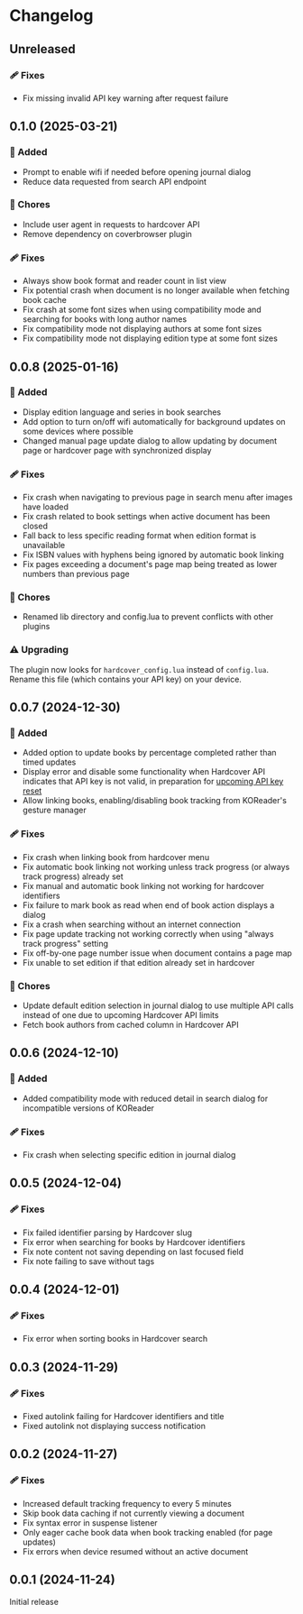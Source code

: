 # Changelog

## Unreleased

### 🩹 Fixes

* Fix missing invalid API key warning after request failure

## 0.1.0 (2025-03-21)

### 🚀 Added

* Prompt to enable wifi if needed before opening journal dialog
* Reduce data requested from search API endpoint

### 🧹 Chores

* Include user agent in requests to hardcover API
* Remove dependency on coverbrowser plugin

### 🩹 Fixes

* Always show book format and reader count in list view
* Fix potential crash when document is no longer available when fetching book cache
* Fix crash at some font sizes when using compatibility mode and searching for books with long author names
* Fix compatibility mode not displaying authors at some font sizes
* Fix compatibility mode not displaying edition type at some font sizes

## 0.0.8 (2025-01-16)

### 🚀 Added

* Display edition language and series in book searches
* Add option to turn on/off wifi automatically for background updates on some devices where possible
* Changed manual page update dialog to allow updating by document page or hardcover page with synchronized display

### 🩹 Fixes

* Fix crash when navigating to previous page in search menu after images have loaded
* Fix crash related to book settings when active document has been closed
* Fall back to less specific reading format when edition format is unavailable
* Fix ISBN values with hyphens being ignored by automatic book linking
* Fix pages exceeding a document's page map being treated as lower numbers than previous page

### 🧹 Chores

* Renamed lib directory and config.lua to prevent conflicts with other plugins

### ⚠️ Upgrading

The plugin now looks for `hardcover_config.lua` instead of `config.lua`. Rename this file (which contains your API key)
on your device.

## 0.0.7 (2024-12-30)

### 🚀 Added

* Added option to update books by percentage completed rather than timed updates
* Display error and disable some functionality when Hardcover API indicates that API key is not valid, in preparation
  for [upcoming API key reset](https://github.com/Billiam/hardcoverapp.koplugin/issues/6)
* Allow linking books, enabling/disabling book tracking from KOReader's gesture manager

### 🩹 Fixes

* Fix crash when linking book from hardcover menu
* Fix automatic book linking not working unless track progress (or always track progress) already set
* Fix manual and automatic book linking not working for hardcover identifiers
* Fix failure to mark book as read when end of book action displays a dialog
* Fix a crash when searching without an internet connection
* Fix page update tracking not working correctly when using "always track progress" setting
* Fix off-by-one page number issue when document contains a page map
* Fix unable to set edition if that edition already set in hardcover

### 🧹 Chores

* Update default edition selection in journal dialog to use multiple API calls instead of one due to upcoming Hardcover
  API limits
* Fetch book authors from cached column in Hardcover API

## 0.0.6 (2024-12-10)

### 🚀 Added

* Added compatibility mode with reduced detail in search dialog for incompatible versions of KOReader

### 🩹 Fixes

* Fix crash when selecting specific edition in journal dialog

## 0.0.5 (2024-12-04)

### 🩹 Fixes

* Fix failed identifier parsing by Hardcover slug
* Fix error when searching for books by Hardcover identifiers
* Fix note content not saving depending on last focused field
* Fix note failing to save without tags

## 0.0.4 (2024-12-01)

### 🩹 Fixes

* Fix error when sorting books in Hardcover search

## 0.0.3 (2024-11-29)

### 🩹 Fixes

* Fixed autolink failing for Hardcover identifiers and title
* Fixed autolink not displaying success notification

## 0.0.2 (2024-11-27)

### 🩹 Fixes

* Increased default tracking frequency to every 5 minutes
* Skip book data caching if not currently viewing a document
* Fix syntax error in suspense listener
* Only eager cache book data when book tracking enabled (for page updates)
* Fix errors when device resumed without an active document

## 0.0.1 (2024-11-24)

Initial release
